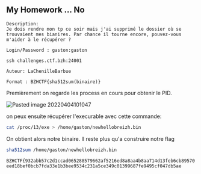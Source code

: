 ## My Homework ... No
```
Description:
Je dois rendre mon tp ce soir mais j'ai supprimé le dossier où se trouvaient mes bianires. Par chance il tourne encore, pouvez-vous m'aider à le récupérer ?

Login/Password : gaston:gaston

ssh challenges.ctf.bzh:24001

Auteur: LaChenilleBarbue

Format : BZHCTF{sha512sum(binaire)}
```

Premièrement on regarde les process en cours pour obtenir le PID.

![Pasted image 20220404101047](https://user-images.githubusercontent.com/51168342/161566322-bf672faf-a3d4-4e99-af06-9e314fd72acc.png)


on peux ensuite récupérer l'execurable avec cette commande: 

```bash
cat /proc/13/exe > /home/gaston/newhellobreizh.bin
```

On obtient alors notre binaire.
Il reste plus qu'a construire notre flag

```bash
sha512sum /home/gaston/newhellobreizh.bin
```

`BZHCTF{932abb57c2d1ccad065288579662af5216ed8a8aa4b8aa714d13feb6cb89570eed18bef0bcb7fda33e1b3bee9534c231a5ce349c01399687fe9495cf047db5ae`
